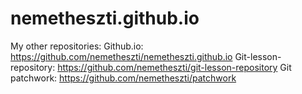 # nemetheszti.github.io
My other repositories:
Github.io: https://github.com/nemetheszti/nemetheszti.github.io
Git-lesson-repository: https://github.com/nemetheszti/git-lesson-repository
Git patchwork: https://github.com/nemetheszti/patchwork
